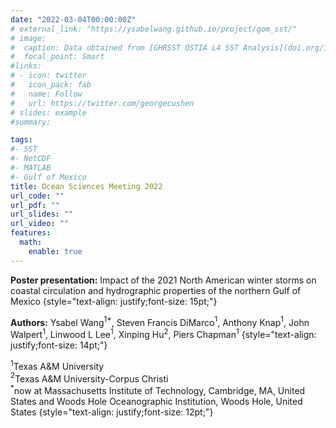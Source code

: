 ```yaml
---
date: "2022-03-04T00:00:00Z"
# external_link: "https://ysabelwang.github.io/project/gom_sst/"
# image:
#  caption: Data obtained from [GHRSST OSTIA L4 SST Analysis](doi.org/10.5067/GHOST-4FK01)
#  focal_point: Smart
#links:
# - icon: twitter
#   icon_pack: fab
#   name: Follow
#   url: https://twitter.com/georgecushen
# slides: example
#summary: 

tags:
#- SST
#- NetCDF
#- MATLAB
#- Gulf of Mexico
title: Ocean Sciences Meeting 2022
url_code: ""
url_pdf: ""
url_slides: ""
url_video: ""
features:
  math:
    enable: true
---
```

**Poster presentation:** Impact of the 2021 North American winter storms on coastal circulation and hydrographic properties of the northern Gulf of Mexico
{style="text-align: justify;font-size: 15pt;"}
  
  
**Authors:**  Ysabel Wang$^{1*}$, Steven Francis DiMarco$^{1}$, Anthony Knap$^{1}$, John Walpert$^{1}$, Linwood L Lee$^{1}$, Xinping Hu$^{2}$, Piers Chapman$^{1}$
{style="text-align: justify;font-size: 14pt;"}

$^{1}$Texas A&M University  
$^{2}$Texas A&M University-Corpus Christi  
$^*$now at Massachusetts Institute of Technology, Cambridge, MA, United States and Woods Hole Oceanographic Institution, Woods Hole, United States
{style="text-align: justify;font-size: 12pt;"}